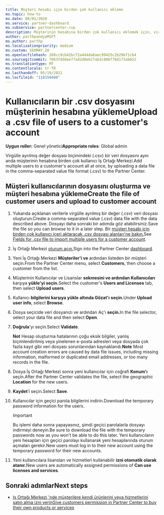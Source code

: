 ```yaml
---
title: Müşteri hesabı için birden çok kullanıcı ekleme
ms.topic: how-to
ms.date: 08/01/2020
ms.service: partner-dashboard
ms.subservice: partnercenter-csp
description: Müşterinin hesabına birden çok kullanıcı eklemek için, virgülle ayrılmış değer (.csv) dosya biçimini kullanarak İş Ortağı Merkezi dosyasına bir veri dosyası yükleyin.
author: parthpandyaMSFT
ms.author: parthp
ms.localizationpriority: medium
ms.custom: SEOMAY.20
ms.openlocfilehash: 268cc9cb42bc72a444da6aec99425c2b29b71cb4
ms.sourcegitcommit: 7063fdddee77ad2d8e627ab3c806f76d173ab652
ms.translationtype: MT
ms.contentlocale: tr-TR
ms.lasthandoff: 05/19/2021
ms.locfileid: "110150480"
---
```

# <a name="upload-a-csv-file-of-users-to-a-customers-account"></a><span data-ttu-id="4f85b-103">Kullanıcıların bir .csv dosyasını müşterinin hesabına yükleme</span><span class="sxs-lookup"><span data-stu-id="4f85b-103">Upload a .csv file of users to a customer's account</span></span>


<span data-ttu-id="4f85b-104">**Uygun roller:** Genel yönetici</span><span class="sxs-lookup"><span data-stu-id="4f85b-104">**Appropriate roles**: Global admin</span></span>

<span data-ttu-id="4f85b-105">Virgülle ayrılmış değer dosyası biçimindeki (.csv) bir veri dosyasını aynı anda müşterinin hesabına birden çok kullanıcı İş Ortağı Merkezi.</span><span class="sxs-lookup"><span data-stu-id="4f85b-105">Add multiple users to a customer's account all at once, by uploading a data file in the comma-separated value file format (.csv) to the Partner Center.</span></span> 

## <a name="create-the-file-of-customer-users-and-upload-to-customer-account"></a><span data-ttu-id="4f85b-106">Müşteri kullanıcılarının dosyasını oluşturma ve müşteri hesabına yükleme</span><span class="sxs-lookup"><span data-stu-id="4f85b-106">Create the file of customer users and upload to customer account</span></span>

1. <span data-ttu-id="4f85b-107">Yukarıda açıklanan verilerle virgülle ayrılmış bir değer (.csv) veri dosyası oluşturun.</span><span class="sxs-lookup"><span data-stu-id="4f85b-107">Create a comma-separated value (.csv) data file with the data described above.</span></span> <span data-ttu-id="4f85b-108">Dosyayı daha sonraki bir adımda göz atabilirsiniz.</span><span class="sxs-lookup"><span data-stu-id="4f85b-108">Save the file so you can browse to it in a later step.</span></span> <span data-ttu-id="4f85b-109">Bir [müşteri hesabı için birden çok kullanıcı içeri aktaracak .csv dosyası alanları'ne bakın.](file-customer-users.md)</span><span class="sxs-lookup"><span data-stu-id="4f85b-109">See [Fields for .csv file to import multiple users for a customer account](file-customer-users.md).</span></span> 

2. <span data-ttu-id="4f85b-110">İş Ortağı Merkezi [oturum açın.](https://partner.microsoft.com/dashboard)</span><span class="sxs-lookup"><span data-stu-id="4f85b-110">Sign into the Partner Center [dashboard](https://partner.microsoft.com/dashboard).</span></span>

3. <span data-ttu-id="4f85b-111">Yeni İş Ortağı Merkezi **Müşteriler'i ve** ardından listeden bir müşteri seçin.</span><span class="sxs-lookup"><span data-stu-id="4f85b-111">From the Partner Center menu, select **Customers**, then choose a customer from the list.</span></span>

4. <span data-ttu-id="4f85b-112">Müşterinin Kullanıcılar ve Lisanslar **sekmesini ve ardından Kullanıcıları** karşıya **yükle'yi seçin.**</span><span class="sxs-lookup"><span data-stu-id="4f85b-112">Select the customer's **Users and Licenses** tab, then select **Upload users**.</span></span>

5. <span data-ttu-id="4f85b-113">Kullanıcı **bilgilerini karşıya yükle altında Gözat'ı** **seçin.**</span><span class="sxs-lookup"><span data-stu-id="4f85b-113">Under **Upload user info**, select **Browse**.</span></span>

6. <span data-ttu-id="4f85b-114">Dosya seçicide veri dosyanızı ve ardından Aç'ı **seçin.**</span><span class="sxs-lookup"><span data-stu-id="4f85b-114">In the file selector, select your data file and then select **Open**.</span></span>

7. <span data-ttu-id="4f85b-115">**Doğrula**'yı seçin.</span><span class="sxs-lookup"><span data-stu-id="4f85b-115">Select **Validate**.</span></span>

    <span data-ttu-id="4f85b-116">**Not**  Hesap oluşturma hatalarının çoğu eksik bilgiler, yanlış biçimlendirilmiş veya yinelenen e-posta adresleri veya dosyada çok fazla kayıt gibi veri dosyası sorunlarından kaynaklandı.</span><span class="sxs-lookup"><span data-stu-id="4f85b-116">**Note**  Most account creation errors are caused by data file issues, including missing information, malformed or duplicated email addresses, or too many records in the file.</span></span>

8. <span data-ttu-id="4f85b-117">Dosya İş Ortağı Merkezi sonra yeni kullanıcılar için coğrafi **Konum'ı** seçin.</span><span class="sxs-lookup"><span data-stu-id="4f85b-117">After the Partner Center validates the file, select the geographic **Location** for the new users.</span></span>
9. <span data-ttu-id="4f85b-118">**Kaydet**’i seçin.</span><span class="sxs-lookup"><span data-stu-id="4f85b-118">Select **Save**.</span></span>
10. <span data-ttu-id="4f85b-119">Kullanıcılar için geçici parola bilgilerini indirin.</span><span class="sxs-lookup"><span data-stu-id="4f85b-119">Download the temporary password information for the users.</span></span>

    >[!IMPORTANT]
    > <span data-ttu-id="4f85b-120">Bu işlemi daha sonra yapayasınız, şimdi geçici parolalarla dosyayı indirmeyi deneyin.</span><span class="sxs-lookup"><span data-stu-id="4f85b-120">Be sure to download the file with the temporary passwords now as you won't be able to do this later.</span></span> <span data-ttu-id="4f85b-121">Yeni kullanıcıların yeni hesapları için geçici parolayı kullanarak yeni hesaplarında oturum açmaları gerekir.</span><span class="sxs-lookup"><span data-stu-id="4f85b-121">New users must log in to their new account using the temporary password for their new accounts.</span></span>

11. <span data-ttu-id="4f85b-122">Yeni kullanıcılara lisansları ve hizmetleri kullanabilir **izni otomatik olarak atanır.**</span><span class="sxs-lookup"><span data-stu-id="4f85b-122">New users are automatically assigned permissions of **Can use licenses and services**.</span></span> 

## <a name="next-steps"></a><span data-ttu-id="4f85b-123">Sonraki adımlar</span><span class="sxs-lookup"><span data-stu-id="4f85b-123">Next steps</span></span>

- [<span data-ttu-id="4f85b-124">Iş Ortağı Merkezi 'nde müşterilere kendi ürünlerini veya hizmetlerini satın alma izni verin</span><span class="sxs-lookup"><span data-stu-id="4f85b-124">Give customers permission in Partner Center to buy their own products or services</span></span>](give-customers-permission.md)
